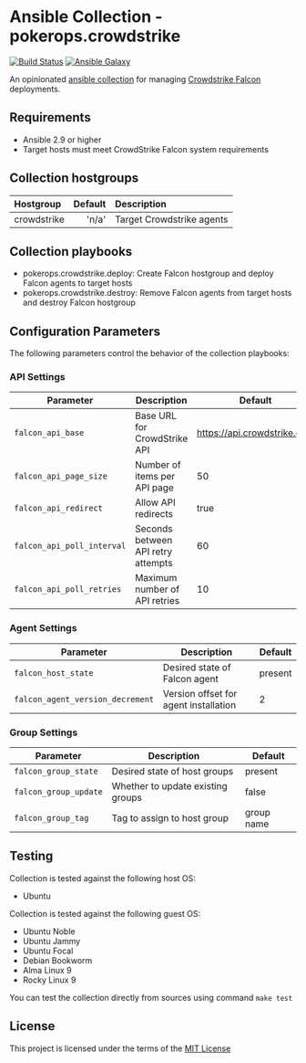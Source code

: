 # Ansible Collection - pokerops.crowdstrike

[![Build Status](https://github.com/nephelaiio/ansible-collection-libvirt/actions/workflows/libvirt.yml/badge.svg)](https://github.com/nephelaiio/ansible-collection-libvirt/actions/wofklows/libvirt.yml)
[![Ansible Galaxy](http://img.shields.io/badge/ansible--galaxy-nephelaiio.libvirt-blue.svg)](https://galaxy.ansible.com/ui/repo/published/nephelaiio/libvirt/)

An opinionated [ansible collection](https://galaxy.ansible.com/ui/repo/published/pokerops/crowdstrike/) for managing [Crowdstrike Falcon](https://www.crowdstrike.com/platform/) deployments.

## Requirements

- Ansible 2.9 or higher
- Target hosts must meet CrowdStrike Falcon system requirements

## Collection hostgroups

| Hostgroup   | Default | Description               |
| :---------- | ------: | :------------------------ |
| crowdstrike |   'n/a' | Target Crowdstrike agents |

## Collection playbooks

- pokerops.crowdstrike.deploy: Create Falcon hostgroup and deploy Falcon agents to target hosts
- pokerops.crowdstrike.destroy: Remove Falcon agents from target hosts and destroy Falcon hostgroup

## Configuration Parameters

The following parameters control the behavior of the collection playbooks:

### API Settings
| Parameter | Description | Default |
|-----------|-------------|---------|
| `falcon_api_base` | Base URL for CrowdStrike API | https://api.crowdstrike.com |
| `falcon_api_page_size` | Number of items per API page | 50 |
| `falcon_api_redirect` | Allow API redirects | true |
| `falcon_api_poll_interval` | Seconds between API retry attempts | 60 |
| `falcon_api_poll_retries` | Maximum number of API retries | 10 |

### Agent Settings
| Parameter | Description | Default |
|-----------|-------------|---------|
| `falcon_host_state` | Desired state of Falcon agent | present |
| `falcon_agent_version_decrement` | Version offset for agent installation | 2 |

### Group Settings
| Parameter | Description | Default |
|-----------|-------------|---------|
| `falcon_group_state` | Desired state of host groups | present |
| `falcon_group_update` | Whether to update existing groups | false |
| `falcon_group_tag` | Tag to assign to host group | group name |

## Testing

Collection is tested against the following host OS:

- Ubuntu

Collection is tested against the following guest OS:

- Ubuntu Noble
- Ubuntu Jammy
- Ubuntu Focal
- Debian Bookworm
- Alma Linux 9
- Rocky Linux 9

You can test the collection directly from sources using command `make test`

## License

This project is licensed under the terms of the [MIT License](/LICENSE)
